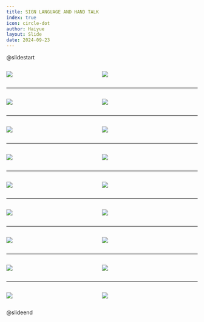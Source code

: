 ```yaml
---
title: SIGN LANGUAGE AND HAND TALK
index: true
icon: circle-dot
author: Haiyue
layout: Slide
date: 2024-09-23
---
```

 
@slidestart

<div style="display:flex">
<div style="flex:1">

![](/reading/english/Level-L/SIGN%20LANGUAGE%20AND%20HAND%20TALK/001.webp)
</div>
<div style="flex:1">

![](/reading/english/Level-L/SIGN%20LANGUAGE%20AND%20HAND%20TALK/002.webp)
</div>
</div>

---

<div style="display:flex">
<div style="flex:1">

![](/reading/english/Level-L/SIGN%20LANGUAGE%20AND%20HAND%20TALK/003.webp)
</div>
<div style="flex:1">

![](/reading/english/Level-L/SIGN%20LANGUAGE%20AND%20HAND%20TALK/004.webp)
</div>
</div>

---

<div style="display:flex">
<div style="flex:1">

![](/reading/english/Level-L/SIGN%20LANGUAGE%20AND%20HAND%20TALK/005.webp)
</div>
<div style="flex:1">

![](/reading/english/Level-L/SIGN%20LANGUAGE%20AND%20HAND%20TALK/006.webp)
</div>
</div>

---

<div style="display:flex">
<div style="flex:1">

![](/reading/english/Level-L/SIGN%20LANGUAGE%20AND%20HAND%20TALK/007.webp)
</div>
<div style="flex:1">

![](/reading/english/Level-L/SIGN%20LANGUAGE%20AND%20HAND%20TALK/008.webp)
</div>
</div>

---

<div style="display:flex">
<div style="flex:1">

![](/reading/english/Level-L/SIGN%20LANGUAGE%20AND%20HAND%20TALK/009.webp)
</div>
<div style="flex:1">

![](/reading/english/Level-L/SIGN%20LANGUAGE%20AND%20HAND%20TALK/010.webp)
</div>
</div>

---

<div style="display:flex">
<div style="flex:1">

![](/reading/english/Level-L/SIGN%20LANGUAGE%20AND%20HAND%20TALK/011.webp)
</div>
<div style="flex:1">

![](/reading/english/Level-L/SIGN%20LANGUAGE%20AND%20HAND%20TALK/012.webp)
</div>
</div>

---

<div style="display:flex">
<div style="flex:1">

![](/reading/english/Level-L/SIGN%20LANGUAGE%20AND%20HAND%20TALK/013.webp)
</div>
<div style="flex:1">

![](/reading/english/Level-L/SIGN%20LANGUAGE%20AND%20HAND%20TALK/014.webp)
</div>
</div>

---

<div style="display:flex">
<div style="flex:1">

![](/reading/english/Level-L/SIGN%20LANGUAGE%20AND%20HAND%20TALK/015.webp)
</div>
<div style="flex:1">

![](/reading/english/Level-L/SIGN%20LANGUAGE%20AND%20HAND%20TALK/016.webp)
</div>
</div>

---

<div style="display:flex">
<div style="flex:1">

![](/reading/english/Level-L/SIGN%20LANGUAGE%20AND%20HAND%20TALK/017.webp)
</div>
<div style="flex:1">

![](/reading/english/Level-L/SIGN%20LANGUAGE%20AND%20HAND%20TALK/018.webp)
</div>
</div>

@slideend